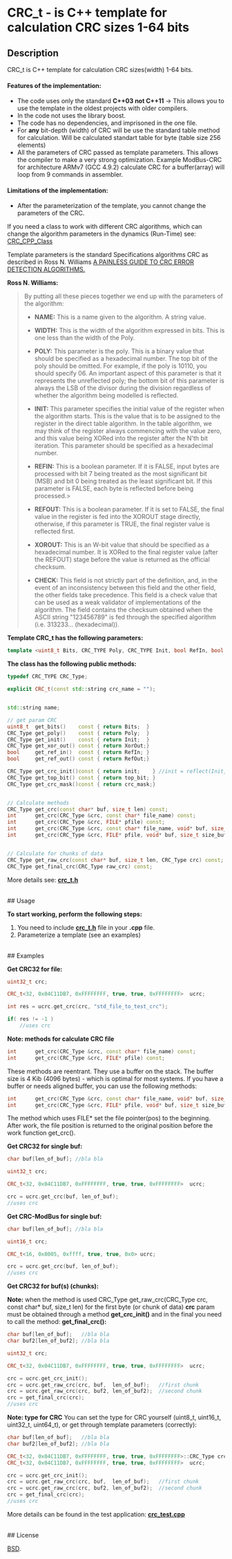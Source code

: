 # CRC_t - is C++ template for calculation CRC sizes 1-64 bits


## Description

CRC_t is C++ template for calculation CRC sizes(width) 1-64 bits.

#### Features of the implementation:

 - The code uses only the standard **C++03 not C++11** -> This allows you to use the template in the oldest projects with older compilers.
 - In the code not uses the library boost.
 - The code has no dependencies, and imprisoned in the one file.
 - For **any** bit-depth (width) of CRC will be use the standard table method for calculation. Will be calculated standart table for byte (table size 256 elements)
 - All the parameters of CRC passed as template parameters. This allows the compiler to make a very strong optimization. Example ModBus-CRC for architecture ARMv7 (GCC 4.9.2) calculate CRC for a buffer(array) will loop from 9 commands in assembler.


#### Limitations of the implementation:

- After the parameterization of the template, you cannot change the parameters of the CRC.


If you need a class to work with different CRC algorithms, which can change the algorithm parameters in the dynamics (Run-Time) see: 
[CRC_CPP_Class](https://github.com/KoynovStas/CRC_CPP_Class)


Template parameters is the standard Specifications algorithms CRC as described in Ross N. Williams [A PAINLESS GUIDE TO CRC ERROR DETECTION ALGORITHMS.](http://www.ross.net/crc/download/crc_v3.txt)


**Ross N. Williams:**

> By putting all these pieces together we end up with the parameters of the algorithm:
>
>   - **NAME:** This is a name given to the algorithm. A string value.
>
>   - **WIDTH:** This is the width of the algorithm expressed in bits.
>   This is one less than the width of the Poly.
>
>   - **POLY:** This parameter is the poly. This is a binary value that
>   should be specified as a hexadecimal number. The top bit of the
>   poly should be omitted. For example, if the poly is 10110, you
>   should specify 06. An important aspect of this parameter is that it
>   represents the unreflected poly; the bottom bit of this parameter
>   is always the LSB of the divisor during the division regardless of
>   whether the algorithm being modelled is reflected.
>
>   - **INIT:** This parameter specifies the initial value of the register
>   when the algorithm starts. This is the value that is to be assigned
>   to the register in the direct table algorithm. In the table
>   algorithm, we may think of the register always commencing with the
>   value zero, and this value being XORed into the register after the
>   N'th bit iteration. This parameter should be specified as a
>   hexadecimal number.
>
>   - **REFIN:** This is a boolean parameter. If it is FALSE, input bytes are
>   processed with bit 7 being treated as the most significant bit
>   (MSB) and bit 0 being treated as the least significant bit. If this
>   parameter is FALSE, each byte is reflected before being processed.>
>
>   - **REFOUT:** This is a boolean parameter. If it is set to FALSE, the
>   final value in the register is fed into the XOROUT stage directly,
>   otherwise, if this parameter is TRUE, the final register value is
>   reflected first.
>
>   - **XOROUT:** This is an W-bit value that should be specified as a
>   hexadecimal number. It is XORed to the final register value (after
>   the REFOUT) stage before the value is returned as the official
>   checksum.
>
>   - **CHECK:** This field is not strictly part of the definition, and, in
>   the event of an inconsistency between this field and the other
>   field, the other fields take precedence. This field is a check
>   value that can be used as a weak validator of implementations of
>   the algorithm. The field contains the checksum obtained when the
>   ASCII string "123456789" is fed through the specified algorithm
>   (i.e. 313233... (hexadecimal)).



**Template CRC_t has the following parameters:**
```C++
template <uint8_t Bits, CRC_TYPE Poly, CRC_TYPE Init, bool RefIn, bool RefOut, CRC_TYPE XorOut>
```


**The class has the following public methods:**
```C++
typedef CRC_TYPE CRC_Type;

explicit CRC_t(const std::string crc_name = "");


std::string name;

// get param CRC
uint8_t  get_bits()    const { return Bits;  }
CRC_Type get_poly()    const { return Poly;  }
CRC_Type get_init()    const { return Init;  }
CRC_Type get_xor_out() const { return XorOut;}
bool     get_ref_in()  const { return RefIn; }
bool     get_ref_out() const { return RefOut;}

CRC_Type get_crc_init()const { return init;    } //init = reflect(Init, Bits) if RefIn, else = Init
CRC_Type get_top_bit() const { return top_bit; }
CRC_Type get_crc_mask()const { return crc_mask;}


// Calculate methods
CRC_Type get_crc(const char* buf, size_t len) const;
int      get_crc(CRC_Type &crc, const char* file_name) const;
int      get_crc(CRC_Type &crc, FILE* pfile) const;
int      get_crc(CRC_Type &crc, const char* file_name, void* buf, size_t size_buf) const;
int      get_crc(CRC_Type &crc, FILE* pfile, void* buf, size_t size_buf) const;


// Calculate for chunks of data
CRC_Type get_raw_crc(const char* buf, size_t len, CRC_Type crc) const; //for first byte crc = init (must be)
CRC_Type get_final_crc(CRC_Type raw_crc) const;
```

More details see: **[crc_t.h](./crc_t.h)**

<br/>
## Usage

**To start working, perform the following steps:**

1. You need to include **[crc_t.h](./crc_t.h)** file in your **.cpp** file.
2. Parameterize a template (see an examples)

<br/>
## Examples

**Get CRC32 for file:**

```C++
uint32_t crc;

CRC_t<32, 0x04C11DB7, 0xFFFFFFFF, true, true, 0xFFFFFFFF>  ucrc;

int res = ucrc.get_crc(crc, "std_file_to_test_crc");

if( res != -1 )
    //uses crc
```


**Note: methods for calculate CRC file**

```C++
int      get_crc(CRC_Type &crc, const char* file_name) const;
int      get_crc(CRC_Type &crc, FILE* pfile) const;
```
These methods are reentrant. They use a buffer on the stack. 
The buffer size is 4 Kib (4096 bytes) - which is optimal for most systems. 
If you have a buffer or needs aligned buffer, you can use the following methods:

```C++
int      get_crc(CRC_Type &crc, const char* file_name, void* buf, size_t size_buf) const;
int      get_crc(CRC_Type &crc, FILE* pfile, void* buf, size_t size_buf) const;
```

The method which uses FILE* set the file pointer(pos) to the beginning. 
After work, the file position is returned to the original position before the work function get_crc().



**Get CRC32 for single buf:**

```C++
char buf[len_of_buf]; //bla bla

uint32_t crc;

CRC_t<32, 0x04C11DB7, 0xFFFFFFFF, true, true, 0xFFFFFFFF>  ucrc;

crc = ucrc.get_crc(buf, len_of_buf);
//uses crc
```


**Get CRC-ModBus for single buf:**

```C++
char buf[len_of_buf]; //bla bla

uint16_t crc;

CRC_t<16, 0x8005, 0xffff, true, true, 0x0> ucrc;

crc = ucrc.get_crc(buf, len_of_buf);
//uses crc
```



**Get CRC32 for buf(s) (chunks):**

**Note:**
when the method is used CRC_Type get_raw_crc(CRC_Type crc, const char* buf, size_t len)
for the first byte (or chunk of data) **crc** param must be obtained through a method **get_crc_init()** and in the final you need to call the method: **get_final_crc():**

```C++
char buf[len_of_buf];   //bla bla
char buf2[len_of_buf2]; //bla bla

uint32_t crc;

CRC_t<32, 0x04C11DB7, 0xFFFFFFFF, true, true, 0xFFFFFFFF>  ucrc;

crc = ucrc.get_crc_init();
crc = ucrc.get_raw_crc(crc, buf,  len_of_buf);   //first chunk
crc = ucrc.get_raw_crc(crc, buf2, len_of_buf2);  //second chunk
crc = get_final_crc(crc);
//uses crc
```

**Note: type for CRC**
You can set the type for CRC yourself (uint8_t, uint16_t, uint32_t, uint64_t), or get through template parameters (correctly):

```C++
char buf[len_of_buf];   //bla bla
char buf2[len_of_buf2]; //bla bla

CRC_t<32, 0x04C11DB7, 0xFFFFFFFF, true, true, 0xFFFFFFFF>::CRC_Type crc;
CRC_t<32, 0x04C11DB7, 0xFFFFFFFF, true, true, 0xFFFFFFFF>  ucrc;

crc = ucrc.get_crc_init();
crc = ucrc.get_raw_crc(crc, buf,  len_of_buf);   //first chunk
crc = ucrc.get_raw_crc(crc, buf2, len_of_buf2);  //second chunk
crc = get_final_crc(crc);
//uses crc
```


More details can be found in the test application: **[crc_test.cpp](./crc_test.cpp)**



<br/>
## License

[BSD](./LICENSE).
